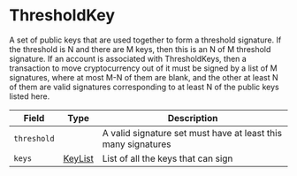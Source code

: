 # ThresholdKey

A set of public keys that are used together to form a threshold signature. If the threshold is N and there are M keys, then this is an N of M threshold signature. If an account is associated with ThresholdKeys, then a transaction to move cryptocurrency out of it must be signed by a list of M signatures, where at most M-N of them are blank, and the other at least N of them are valid signatures corresponding to at least N of the public keys listed here.

| Field       | Type                                                                                                                                       | Description                                                   |
| ----------- | ------------------------------------------------------------------------------------------------------------------------------------------ | ------------------------------------------------------------- |
| `threshold` | ​                                                                                                                                          | A valid signature set must have at least this many signatures |
| `keys`      | ​[KeyList](https://github.com/theekrystallee/hedera-style-guide/blob/sdk-v1/deprecated/hedera-api/basic-types/broken-reference/README.md)​ | List of all the keys that can sign                            |

#### &#x20;<a href="#undefined" id="undefined"></a>
